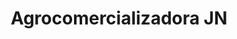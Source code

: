 ---
title: "Agrocomercializadora JN"
url: /puerto-la-cruz/agrocomercializadora-jn-calle-cementerio/
shop: comodidad
---